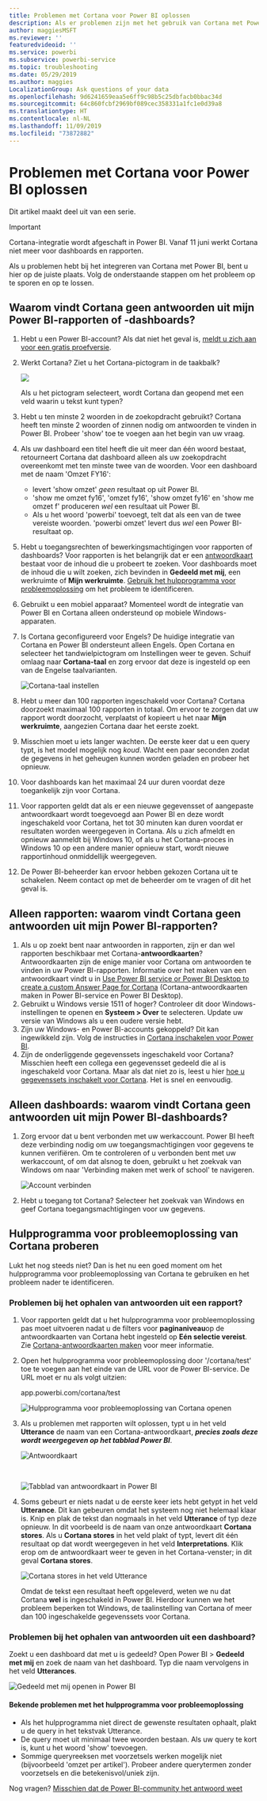 ```yaml
---
title: Problemen met Cortana voor Power BI oplossen
description: Als er problemen zijn met het gebruik van Cortana met Power BI, probeert u deze suggesties.
author: maggiesMSFT
ms.reviewer: ''
featuredvideoid: ''
ms.service: powerbi
ms.subservice: powerbi-service
ms.topic: troubleshooting
ms.date: 05/29/2019
ms.author: maggies
LocalizationGroup: Ask questions of your data
ms.openlocfilehash: 9d6241659eaa5e6ff9c98b5c25dbfacb0bbac34d
ms.sourcegitcommit: 64c860fcbf2969bf089cec358331a1fc1e0d39a8
ms.translationtype: HT
ms.contentlocale: nl-NL
ms.lasthandoff: 11/09/2019
ms.locfileid: "73872882"
---
```

# <a name="troubleshoot-cortana-for-power-bi"></a>Problemen met Cortana voor Power BI oplossen
Dit artikel maakt deel uit van een serie. 

> [!IMPORTANT]
> Cortana-integratie wordt afgeschaft in Power BI. Vanaf 11 juni werkt Cortana niet meer voor dashboards en rapporten.

Als u problemen hebt bij het integreren van Cortana met Power BI, bent u hier op de juiste plaats. Volg de onderstaande stappen om het probleem op te sporen en op te lossen.

## <a name="why-doesnt-cortana-find-answers-from-my-power-bi-reports-or-dashboards"></a>Waarom vindt Cortana geen antwoorden uit mijn Power BI-rapporten of -dashboards?
1. Hebt u een Power BI-account?  Als dat niet het geval is, [meldt u zich aan voor een gratis proefversie](https://powerbi.microsoft.com/get-started/).
2. Werkt Cortana?  Ziet u het Cortana-pictogram in de taakbalk?

    ![](media/service-cortana-troubleshoot/power-bi-cortana-icon.png)

    Als u het pictogram selecteert, wordt Cortana dan geopend met een veld waarin u tekst kunt typen?
3. Hebt u ten minste 2 woorden in de zoekopdracht gebruikt? Cortana heeft ten minste 2 woorden of zinnen nodig om antwoorden te vinden in Power BI. Probeer 'show' toe te voegen aan het begin van uw vraag.
4. Als uw dashboard een titel heeft die uit meer dan één woord bestaat, retourneert Cortana dat dashboard alleen als uw zoekopdracht overeenkomt met ten minste twee van de woorden. Voor een dashboard met de naam 'Omzet FY16':

   * levert 'show omzet' *geen* resultaat op uit Power BI.   
   * 'show me omzet fy16', 'omzet fy16', 'show omzet fy16' en 'show me omzet f' produceren *wel* een resultaat uit Power BI.    
   * Als u het woord 'powerbi' toevoegt, telt dat als een van de twee vereiste woorden. 'powerbi omzet' levert dus *wel* een Power BI-resultaat op.
5. Hebt u toegangsrechten of bewerkingsmachtigingen voor rapporten of dashboards? Voor rapporten is het belangrijk dat er een [antwoordkaart](service-cortana-answer-cards.md) bestaat voor de inhoud die u probeert te zoeken.  Voor dashboards moet de inhoud die u wilt zoeken, zich bevinden in **Gedeeld met mij**, een werkruimte of **Mijn werkruimte**. [Gebruik het hulpprogramma voor probleemoplossing](#try-the-cortana-troubleshooting-tool) om het probleem te identificeren.
6. Gebruikt u een mobiel apparaat?  Momenteel wordt de integratie van Power BI en Cortana alleen ondersteund op mobiele Windows-apparaten.
7. Is Cortana geconfigureerd voor Engels?  De huidige integratie van Cortana en Power BI ondersteunt alleen Engels. Open Cortana en selecteer het tandwielpictogram om Instellingen weer te geven. Schuif omlaag naar **Cortana-taal** en zorg ervoor dat deze is ingesteld op een van de Engelse taalvarianten.

   ![Cortana-taal instellen](media/service-cortana-troubleshoot/power-bi-cortana-language.png)
8. Hebt u meer dan 100 rapporten ingeschakeld voor Cortana?  Cortana doorzoekt maximaal 100 rapporten in totaal.  Om ervoor te zorgen dat uw rapport wordt doorzocht, verplaatst of kopieert u het naar **Mijn werkruimte**, aangezien Cortana daar het eerste zoekt.
9. Misschien moet u iets langer wachten. De eerste keer dat u een query typt, is het model mogelijk nog *koud*. Wacht een paar seconden zodat de gegevens in het geheugen kunnen worden geladen en probeer het opnieuw.
10. Voor dashboards kan het maximaal 24 uur duren voordat deze toegankelijk zijn voor Cortana.    
11. Voor rapporten geldt dat als er een nieuwe gegevensset of aangepaste antwoordkaart wordt toegevoegd aan Power BI en deze wordt ingeschakeld voor Cortana, het tot 30 minuten kan duren voordat er resultaten worden weergegeven in Cortana. Als u zich afmeldt en opnieuw aanmeldt bij Windows 10, of als u het Cortana-proces in Windows 10 op een andere manier opnieuw start, wordt nieuwe rapportinhoud onmiddellijk weergegeven.  
12. De Power BI-beheerder kan ervoor hebben gekozen Cortana uit te schakelen. Neem contact op met de beheerder om te vragen of dit het geval is.

## <a name="reports-only-why-doesnt-cortana-find-answers-from-my-power-bi-reports"></a>Alleen rapporten: waarom vindt Cortana geen antwoorden uit mijn Power BI-rapporten?
1. Als u op zoekt bent naar antwoorden in rapporten, zijn er dan wel rapporten beschikbaar met Cortana-**antwoordkaarten**? Antwoordkaarten zijn de enige manier voor Cortana om antwoorden te vinden in uw Power BI-rapporten.  Informatie over het maken van een antwoordkaart vindt u in [Use Power BI service or Power BI Desktop to create a custom Answer Page for Cortana](service-cortana-answer-cards.md) (Cortana-antwoordkaarten maken in Power BI-service en Power BI Desktop).
2. Gebruikt u Windows versie 1511 of hoger?  Controleer dit door Windows-instellingen te openen en **Systeem > Over** te selecteren. Update uw versie van Windows als u een oudere versie hebt.
3. Zijn uw Windows- en Power BI-accounts gekoppeld? Dit kan ingewikkeld zijn. Volg de instructies in [Cortana inschakelen voor Power BI](service-cortana-enable.md#add-your-power-bi-credentials-to-windows).
4. Zijn de onderliggende gegevenssets ingeschakeld voor Cortana? Misschien heeft een collega een gegevensset gedeeld die al is ingeschakeld voor Cortana. Maar als dat niet zo is, leest u hier [hoe u gegevenssets inschakelt voor Cortana](service-cortana-enable.md). Het is snel en eenvoudig.

## <a name="dashboards-only-why-doesnt-cortana-find-answers-from-my-power-bi-dashboards"></a>Alleen dashboards: waarom vindt Cortana geen antwoorden uit mijn Power BI-dashboards?
1. Zorg ervoor dat u bent verbonden met uw werkaccount. Power BI heeft deze verbinding nodig om uw toegangsmachtigingen voor gegevens te kunnen verifiëren. Om te controleren of u verbonden bent met uw werkaccount, of om dat alsnog te doen, gebruikt u het zoekvak van Windows om naar 'Verbinding maken met werk of school' te navigeren.  

    ![Account verbinden](media/service-cortana-troubleshoot/power-bi-cortana-connect.png)
2. Hebt u toegang tot Cortana? Selecteer het zoekvak van Windows en geef Cortana toegangsmachtigingen voor uw gegevens.

## <a name="try-the-cortana-troubleshooting-tool"></a>Hulpprogramma voor probleemoplossing van Cortana proberen
Lukt het nog steeds niet?  Dan is het nu een goed moment om het hulpprogramma voor probleemoplossing van Cortana te gebruiken en het probleem nader te identificeren.

### <a name="having-trouble-retrieving-answers-from-a-report"></a>Problemen bij het ophalen van antwoorden uit een rapport?
1. Voor rapporten geldt dat u het hulpprogramma voor probleemoplossing pas moet uitvoeren nadat u de filters voor **paginaniveau**op de antwoordkaarten van Cortana hebt ingesteld op **Eén selectie vereist**. Zie [Cortana-antwoordkaarten maken](service-cortana-answer-cards.md) voor meer informatie.
2. Open het hulpprogramma voor probleemoplossing door '/cortana/test' toe te voegen aan het einde van de URL voor de Power BI-service. De URL moet er nu als volgt uitzien:

   app.powerbi.com/cortana/test

   ![Hulpprogramma voor probleemoplossing van Cortana openen](media/service-cortana-troubleshoot/power-bi-cortana-tool2.png)
3. Als u problemen met rapporten wilt oplossen, typt u in het veld **Utterance** de naam van een Cortana-antwoordkaart, ***precies zoals deze wordt weergegeven op het tabblad Power BI***.

   ![Antwoordkaart](media/service-cortana-troubleshoot/power-bi-answer-card-new.png)

   <br>

   ![Tabblad van antwoordkaart in Power BI](media/service-cortana-troubleshoot/power-bi-answer-card2.png)
4. Soms gebeurt er niets nadat u de eerste keer iets hebt getypt in het veld **Utterance**. Dit kan gebeuren omdat het systeem nog niet helemaal klaar is. Knip en plak de tekst dan nogmaals in het veld **Utterance** of typ deze opnieuw. In dit voorbeeld is de naam van onze antwoordkaart **Cortana stores**. Als u **Cortana stores** in het veld plakt of typt, levert dit één resultaat op dat wordt weergegeven in het veld **Interpretations**. Klik erop om de antwoordkaart weer te geven in het Cortana-venster; in dit geval **Cortana stores**.

   ![Cortana stores in het veld Utterance](media/service-cortana-troubleshoot/power-bi-utterance.png)

   Omdat de tekst een resultaat heeft opgeleverd, weten we nu dat Cortana **wel** is ingeschakeld in Power BI. Hierdoor kunnen we het probleem beperken tot Windows, de taalinstelling van Cortana of meer dan 100 ingeschakelde gegevenssets voor Cortana.

### <a name="having-trouble-retrieving-answers-from-a-dashboard"></a>Problemen bij het ophalen van antwoorden uit een dashboard?
Zoekt u een dashboard dat met u is gedeeld?  Open Power BI > **Gedeeld met mij** en zoek de naam van het dashboard.  Typ die naam vervolgens in het veld **Utterances**.

![Gedeeld met mij openen in Power BI](media/service-cortana-troubleshoot/power-bi-cortana-shared-with-me.png)


#### <a name="troubleshooting-tool-known-issues"></a>Bekende problemen met het hulpprogramma voor probleemoplossing
* Als het hulpprogramma niet direct de gewenste resultaten ophaalt, plakt u de query in het tekstvak Utterance.
* De query moet uit minimaal twee woorden bestaan.  Als uw query te kort is, kunt u het woord 'show' toevoegen.
* Sommige queryreeksen met voorzetsels werken mogelijk niet (bijvoorbeeld 'omzet per artikel'). Probeer andere querytermen zonder voorzetsels en die betekenisvol/uniek zijn.

Nog vragen? [Misschien dat de Power BI-community het antwoord weet](https://community.powerbi.com/)
